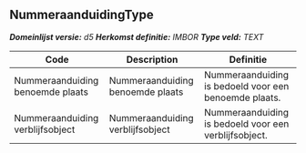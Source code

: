 ﻿## NummeraanduidingType

*__Domeinlijst versie:__ d5*
*__Herkomst definitie:__ IMBOR*
*__Type veld:__ TEXT*

|__Code__ |__Description__ |__Definitie__	|
|	---	|	---	|   ---	| 
| Nummeraanduiding benoemde plaats | Nummeraanduiding benoemde plaats | Nummeraanduiding is bedoeld voor een benoemde plaats. |
| Nummeraanduiding verblijfsobject | Nummeraanduiding verblijfsobject | Nummeraanduiding is bedoeld voor een verblijfsobject. |
